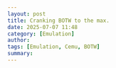```yaml
---
layout: post
title: Cranking BOTW to the max.
date: 2025-07-07 11:48
category: [Emulation]
author: 
tags: [Emulation, Cemu, BOTW]
summary: 
---
```



